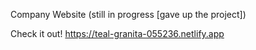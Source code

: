 Company Website (still in progress [gave up the project])

Check it out!
https://teal-granita-055236.netlify.app
